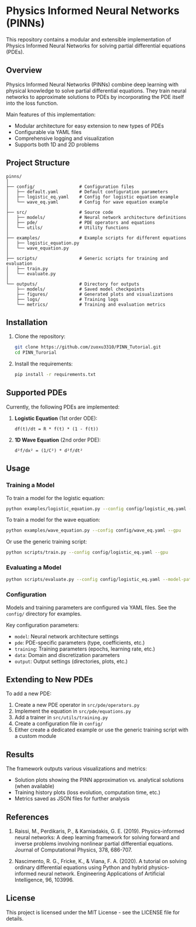 # Physics Informed Neural Networks (PINNs)

This repository contains a modular and extensible implementation of Physics Informed Neural Networks for solving partial differential equations (PDEs).

## Overview

Physics Informed Neural Networks (PINNs) combine deep learning with physical knowledge to solve partial differential equations. They train neural networks to approximate solutions to PDEs by incorporating the PDE itself into the loss function.

Main features of this implementation:
- Modular architecture for easy extension to new types of PDEs
- Configurable via YAML files
- Comprehensive logging and visualization
- Supports both 1D and 2D problems

## Project Structure

```
pinns/
│
├── config/                 # Configuration files
│   ├── default.yaml        # Default configuration parameters
│   ├── logistic_eq.yaml    # Config for logistic equation example
│   └── wave_eq.yaml        # Config for wave equation example
│
├── src/                    # Source code
│   ├── models/             # Neural network architecture definitions
│   ├── pde/                # PDE operators and equations
│   └── utils/              # Utility functions
│
├── examples/               # Example scripts for different equations
│   ├── logistic_equation.py
│   └── wave_equation.py
│
├── scripts/                # Generic scripts for training and evaluation
│   ├── train.py
│   └── evaluate.py
│
└── outputs/                # Directory for outputs
    ├── models/             # Saved model checkpoints
    ├── figures/            # Generated plots and visualizations
    ├── logs/               # Training logs
    └── metrics/            # Training and evaluation metrics
```

## Installation

1. Clone the repository:
   ```bash
   git clone https://github.com/zuoxu3310/PINN_Tutorial.git
   cd PINN_Turorial
   ```

2. Install the requirements:
   ```bash
   pip install -r requirements.txt
   ```

## Supported PDEs

Currently, the following PDEs are implemented:

1. **Logistic Equation** (1st order ODE):
   ```
   df(t)/dt = R * f(t) * (1 - f(t))
   ```

2. **1D Wave Equation** (2nd order PDE):
   ```
   d²f/dx² = (1/C²) * d²f/dt²
   ```

## Usage

### Training a Model

To train a model for the logistic equation:

```bash
python examples/logistic_equation.py --config config/logistic_eq.yaml --gpu
```

To train a model for the wave equation:

```bash
python examples/wave_equation.py --config config/wave_eq.yaml --gpu
```

Or use the generic training script:

```bash
python scripts/train.py --config config/logistic_eq.yaml --gpu
```

### Evaluating a Model

```bash
python scripts/evaluate.py --config config/logistic_eq.yaml --model-path outputs/models/model_final.pt
```

### Configuration

Models and training parameters are configured via YAML files. See the `config/` directory for examples.

Key configuration parameters:

- `model`: Neural network architecture settings
- `pde`: PDE-specific parameters (type, coefficients, etc.)
- `training`: Training parameters (epochs, learning rate, etc.)
- `data`: Domain and discretization parameters
- `output`: Output settings (directories, plots, etc.)

## Extending to New PDEs

To add a new PDE:

1. Create a new PDE operator in `src/pde/operators.py`
2. Implement the equation in `src/pde/equations.py`
3. Add a trainer in `src/utils/training.py`
4. Create a configuration file in `config/`
5. Either create a dedicated example or use the generic training script with a custom module

## Results

The framework outputs various visualizations and metrics:

- Solution plots showing the PINN approximation vs. analytical solutions (when available)
- Training history plots (loss evolution, computation time, etc.)
- Metrics saved as JSON files for further analysis

## References

1. Raissi, M., Perdikaris, P., & Karniadakis, G. E. (2019). Physics-informed neural networks: A deep learning framework for solving forward and inverse problems involving nonlinear partial differential equations. Journal of Computational Physics, 378, 686-707.

2. Nascimento, R. G., Fricke, K., & Viana, F. A. (2020). A tutorial on solving ordinary differential equations using Python and hybrid physics-informed neural network. Engineering Applications of Artificial Intelligence, 96, 103996.

## License

This project is licensed under the MIT License - see the LICENSE file for details.
